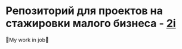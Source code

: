 # Репозиторий для проектов на стажировки малого бизнеса - <a href ="https://studio2i.ru">2i</a>
<p>🔵My work in job🔵</p>







